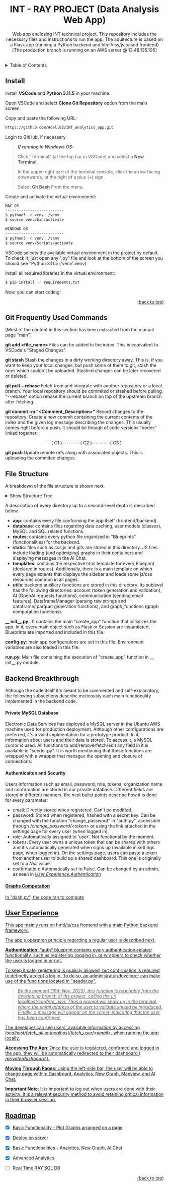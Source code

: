 <div id="top"></div>

<h1 align="center"> INT - RAY PROJECT (Data Analysis Web App) </h1>

<p align="center">Web app enclosing INT technical project. This repository includes the necessary files and instructions to run the app. The aquitecture is based on a Flask app (running a Python backend and html/css/js based frontend)<br>[The production branch is running on an AWS server @ 13.48.135.195]</p>
<br />

<!-- TABLE OF CONTENTS -->
<details>
  <summary>Table of Contents</summary>
  <ol>
    <li><a href="#install">Install</a></li>
    <li><a href='# Git Frequently Used Commands'> Git Frequently Used Commands</a></li>
    <li><a href="#File Structure">File Structure</a></li>
    <li><a href="#User Experience">User Experience</a></li>
    <li><a href="Backend Breakthrough">Backend Breakthrough</a></li>
        <ul>
            <li><a href="#Private MySQL Database">Private MySQL Database</a></li>
            <li><a href="#">b</a></li>
            <li><a href="#">c</a></li>
        </ul>
    <li><a href="#roadmap">Roadmap</a></li>

  </ol>
</details>


<!-- Install -->
## Install

Install **VSCode** and **Python 3.11.5** in your machine.

Open VSCode and select **Clone Git Repository** option from the main screen.

Copy and paste the following URL:
```sh
https://github.com/Adell02/INT_analytics_app.git
```

Login to GitHub, if necessary

> **_If running in Windows OS:_** 
> 
> Click "Terminal" (at the top bar in VSCode) and select a **New Terminal**. 
> 
> In the upper-right part of the terminal console, click the arrow facing downwards, at the right of a plus (+) sign. 
> 
> Select **Git Bash** From the menu.


Create and activate the virtual environment:
```sh
MAC OS
--------------------------
$ python3 -m venv ./venv
$ source venv/bin/activate

WINDOWS OS
--------------------------
$ python3 -m venv ./venv
$ source venv/Scripts/activate
```
VSCode selects the available virtual environment in the project by default. To check it, just open any ".py" file and look at the bottom of the screen you should see "Python 3.11.5 ('venv':venv)


Install all required libraries in the virtual environment:
```sh
$ pip install -r requirements.txt
```

Now, you can start coding!

<p align="right">(<a href="#top">back to top</a>)</p>

## Git Frequently Used Commands
[Most of the content in this section has been extracted from the manual page "man"]

**git add <file_name>**
Files can be added to the index. This is equivalent to VSCode's "Staged Changes". 

**git stash**
Stash the changes in a dirty working directory away. This is, if you want to keep your local changes, but push some of them to git, stash the ones which souldn't be uploaded.
Stashed changes can be later recovered or deleted.

**git pull --rebase**
Fetch from and integrate with another repository or a local branch. Your local repository should be commited or stashed before pulling. "--rebase" option rebase the current branch on top of the upstream branch after fetching.

**git commit -m "<Comment_Description>"**
Record changes to the repository. Create a new commit containing the current contents of the index and the given log message describing the changes. This usually comes right before a push. It should be though of code versions "nodes" linked together: 
<p align='center'>
--( C1 )---------( C2 )---------( C3 )
</p>

**git push**
Update remote refs along with associated objects. This is uploading the commited changes. 


## File Structure

A breakdown of the file structure is shown next.

<details>
  <summary>Show Structure Tree</summary>

>
\\__ app<br>
... \\__ database<br>
........ \\__ dfs<br>
........ \\__ models.py<br>
........ \\__ seeder.py<br>
... \\__ routes<br>
........ \\__ ai_chat.py<br>
........ \\__ auth.py<br>
........ \\__ dash.py<br>
........ \\__ newgraphic.py<br>
........ \\__ RESTful_API.py<br>
........ \\__ settings.py<br>
......... \\__ analytics.py<br>
.... \\__ static<br>
......... \\__ css<br>
.............. \\__ analytics.css<br>
.............. \\__ main.css<br>
.............. \\__ mapview.css<br>
.............. \\__ settings.css<br>
......... \\__ js<br>
.............. \\__ chat_ai.js<br>
.............. \\__ load_graphs.js<br>
......... \\__ gif<br>
.............. \\__ R.gif<br>
.... \\__ templates<br>
......... \\__ ai_chat.html<br>
......... \\__ analytics.html<br>
......... \\__ change_password.html<br>
......... \\__ confirm_email.html<br>
......... \\__ dashboard.html<br>
......... \\__ datasource.html<br>
......... \\__ login.html<br>
......... \\__ mapview.html<br>
......... \\__ newgraphic.html<br>
......... \\__ register.html<br>
......... \\__ settings.py<br>
......... \\__ template.html<br>
.... \\__ utils<br>
......... \\__ account<br>
.............. \\__ token.py<br>
......... \\__ AI<br>
.............. \\__ openai_request.py<br>
......... \\__ communication<br>
.............. \\__ mailing.py<br>
......... \\__ DataframeManager<br>
.............. \\__ load_df.py<br>
......... \\__ graph_functions<br>
.............. \\__ consumption_vs_temp.py<br>
.............. \\__ dashboard_config.json<br>
.............. \\__ functions.py<br>
.............. \\__ generate_dashboard_graphics.py<br>
\\__ __init__.py<br>
\\__ config.py<br>
\\__ README.md<br>
\\__ .gitignore<br>
\\__ requirements.txt<br>
\\__ run.py<br>

</details>
 
 A description of every directory up to a second-level depth is described below.

 - **app**: contains every file conforming the app itself (frontend/backend).
 - **database**: contains files regarding data caching, user models (classes), MySQL and SQL related functions. 
 - **routes**: contains every python file organized in "Blueprints" (functionalities) for the backend.
 - **static**: files such as css,js and gifs are stored in this directory. JS files include loading (and optimizing) graphs in their containers and displaying messages in the AI Chat.
 - **templates**: contains the respective html template for every Blueprint (declared in routes). Additionally, there is a main template on which every page extents that displays the sidebar and loads some js/css resources common in all pages.
 - **utils**: backend auxiliary functions are stored in this directory. Its sublevel has the following directories: account (token generation and validation), AI (OpenAI requests functions), communication (sending email features), DataframeManager (parsing raw strings and dataframe/.parquet generation functions), and graph_functions (graph computation functions).

 **__ init__.py** : It contains the main "create_app" function that initializes the app. In it, every main object such as Flask or Session are instantiated. Blueprints are imported and included in this file. 

 **config.py**: main app configurations are set in this file. Environment variables are also loaded in this file.

 **run.py**: Main file containing the execution of "create_app" function in __ init__.py module.


## Backend Breakthrough

Although the code itself it's meant to be commented and self-explanatory, the following subsections describe meticously each main functionality implemented in the backend code.

#### Private MySQL Database
Electronic Data Services has deployed a MySQL server in the Ubuntu AWS machine used for production deployment. Although other configurations are preferred, it's a valid implmentation for a prototype product. In it, information about users and their data is stored. To access it, a MySQL cursor is used. All functions to add/remove/fetch/edit any field in it is available in "seeder.py". It is worth mentioning that these functions are wrapped with a wrapper that manages the opening and closure of connections. 

#### Authenticaiton and Security
Users information such as email, password, role, tokens, organization name and confirmation are stored in our private database. Different fields are stored in different manners, the next bullet points describe how it is done for every parameter:
- email: Directly stored when registered. Can't be modified.
- password: Stored when registered, hashed with a secret key. Can be changed with the function "change_password" in "auth.py", accessible through _/change_password/\<token>_ or using the link attached in the settings page for every user (when logged in).
- role: Automatically assigned to 'user'. Not functional by the moment.
- tokens: Every user owns a unique token that can be shared with others and it's automatically generated when signs up (available in settings page, when logged in). On the settings page, users can paste a token from another user to build up a shared dashboard. This one is originally set to a _Null_ value.  
- confirmation: Automatically set to False. Can be changed by an admin, as seen in <a href="#user-experience"> _User Experience.Authentication_

#### Graphs Computation
In "dash.py", the code ran to compute 



## User Experience

This app mainly runs on hmtl/js/css frontend with a main Python backend framework.

The app's operation principle regarding a regular user is described next.

**Authentication**: "auth" blueprint contains every authentication-related functionality, such as registering, logging in, or wrappers to check whether the user is logged in or not. 

To keep it safe, registering is publicly allowed, but confirmation is required to definetly accept a log in. To do so, an administrator/developer can make use of the func tions located in "seeder.py". 

>_By the moment (19th Nov. 2023), this function is reachable from the developing branch of the project, calling the url localhost/confirm_user. Thus a prompt will show up in the terminal, where the email address of the user to validate should be introduced. Finally, a message will appear on the screen indicating that the user has been confirmed._

The developer can see users' available information by accessing _localhost/fetch_all_ or _localhost/fetch_user/\<email>_, when running the app locally. 

**Accessing The App**: Once the user is registered, confirmed and logged in the app, they will be automatically redirected to their dashboard ( _/private/dashboard_ ). 

**Moving Through Pages**: Using the left-side bar, the user will be able to change page within: Dashboard, Analytics, New Graph, Mapview, and AI Chat.

**Important Note**: It is important to log out when users are done with their activity. It is a relevant security method to avoid retaining critical information in their browser session.


<!-- ROADMAP -->
## Roadmap

- [x] Basic Functionality - Plot Graphs arranged on a page
- [x] Deploy on server
- [x] Basic Functionalities - Analytics, New Graph, Ai Chat
- [x] Advanced Analytics
- [ ] Real Time RAY SQL DB 


<p align="right">(<a href="#top">back to top</a>)</p>
